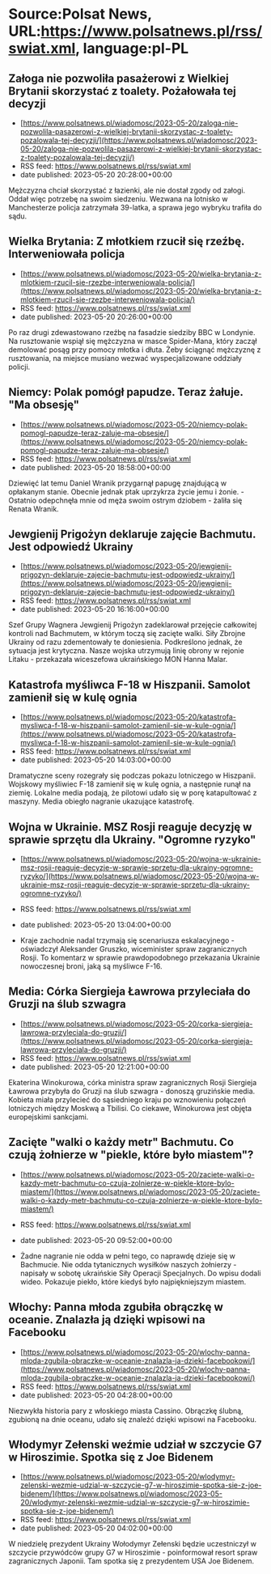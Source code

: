 # Source:Polsat News, URL:https://www.polsatnews.pl/rss/swiat.xml, language:pl-PL

## Załoga nie pozwoliła pasażerowi z Wielkiej Brytanii skorzystać z toalety. Pożałowała tej decyzji
 - [https://www.polsatnews.pl/wiadomosc/2023-05-20/zaloga-nie-pozwolila-pasazerowi-z-wielkiej-brytanii-skorzystac-z-toalety-pozalowala-tej-decyzji/](https://www.polsatnews.pl/wiadomosc/2023-05-20/zaloga-nie-pozwolila-pasazerowi-z-wielkiej-brytanii-skorzystac-z-toalety-pozalowala-tej-decyzji/)
 - RSS feed: https://www.polsatnews.pl/rss/swiat.xml
 - date published: 2023-05-20 20:28:00+00:00

Mężczyzna chciał skorzystać z łazienki, ale nie dostał zgody od załogi. Oddał więc potrzebę na swoim siedzeniu. Wezwana na lotnisko w Manchesterze policja zatrzymała 39-latka, a sprawa jego wybryku trafiła do sądu.

## Wielka Brytania: Z młotkiem rzucił się rzeźbę. Interweniowała policja
 - [https://www.polsatnews.pl/wiadomosc/2023-05-20/wielka-brytania-z-mlotkiem-rzucil-sie-rzezbe-interweniowala-policja/](https://www.polsatnews.pl/wiadomosc/2023-05-20/wielka-brytania-z-mlotkiem-rzucil-sie-rzezbe-interweniowala-policja/)
 - RSS feed: https://www.polsatnews.pl/rss/swiat.xml
 - date published: 2023-05-20 20:26:00+00:00

Po raz drugi zdewastowano rzeźbę na fasadzie siedziby BBC w Londynie. Na rusztowanie wspiął się mężczyzna w masce Spider-Mana, który zaczął demolować posąg przy pomocy młotka i dłuta. Żeby ściągnąć mężczyznę z rusztowania, na miejsce musiano wezwać wyspecjalizowane oddziały policji.

## Niemcy: Polak pomógł papudze. Teraz żałuje. "Ma obsesję"
 - [https://www.polsatnews.pl/wiadomosc/2023-05-20/niemcy-polak-pomogl-papudze-teraz-zaluje-ma-obsesje/](https://www.polsatnews.pl/wiadomosc/2023-05-20/niemcy-polak-pomogl-papudze-teraz-zaluje-ma-obsesje/)
 - RSS feed: https://www.polsatnews.pl/rss/swiat.xml
 - date published: 2023-05-20 18:58:00+00:00

Dziewięć lat temu Daniel Wranik przygarnął papugę znajdującą w opłakanym stanie. Obecnie jednak ptak uprzykrza życie jemu i żonie. - Ostatnio odepchnęła mnie od męża swoim ostrym dziobem - żaliła się Renata Wranik.

## Jewgienij Prigożyn deklaruje zajęcie Bachmutu. Jest odpowiedź Ukrainy
 - [https://www.polsatnews.pl/wiadomosc/2023-05-20/jewgienij-prigozyn-deklaruje-zajecie-bachmutu-jest-odpowiedz-ukrainy/](https://www.polsatnews.pl/wiadomosc/2023-05-20/jewgienij-prigozyn-deklaruje-zajecie-bachmutu-jest-odpowiedz-ukrainy/)
 - RSS feed: https://www.polsatnews.pl/rss/swiat.xml
 - date published: 2023-05-20 16:16:00+00:00

Szef Grupy Wagnera Jewgienij Prigożyn zadeklarował przejęcie całkowitej kontroli nad Bachmutem, w którym toczą się zacięte walki. Siły Zbrojne Ukrainy od razu zdementowały te doniesienia. Podkreślono jednak, że sytuacja jest krytyczna. Nasze wojska utrzymują linię obrony w rejonie Litaku - przekazała wiceszefowa ukraińskiego MON Hanna Malar.

## Katastrofa myśliwca F-18 w Hiszpanii. Samolot zamienił się w kulę ognia
 - [https://www.polsatnews.pl/wiadomosc/2023-05-20/katastrofa-mysliwca-f-18-w-hiszpanii-samolot-zamienil-sie-w-kule-ognia/](https://www.polsatnews.pl/wiadomosc/2023-05-20/katastrofa-mysliwca-f-18-w-hiszpanii-samolot-zamienil-sie-w-kule-ognia/)
 - RSS feed: https://www.polsatnews.pl/rss/swiat.xml
 - date published: 2023-05-20 14:03:00+00:00

Dramatyczne sceny rozegrały się podczas pokazu lotniczego w Hiszpanii. Wojskowy myśliwiec F-18 zamienił się w kulę ognia, a następnie runął na ziemię. Lokalne media podają, że pilotowi udało się w porę katapultować z maszyny. Media obiegło nagranie ukazujące katastrofę.

## Wojna w Ukrainie. MSZ Rosji reaguje decyzję w sprawie sprzętu dla Ukrainy. "Ogromne ryzyko"
 - [https://www.polsatnews.pl/wiadomosc/2023-05-20/wojna-w-ukrainie-msz-rosji-reaguje-decyzje-w-sprawie-sprzetu-dla-ukrainy-ogromne-ryzyko/](https://www.polsatnews.pl/wiadomosc/2023-05-20/wojna-w-ukrainie-msz-rosji-reaguje-decyzje-w-sprawie-sprzetu-dla-ukrainy-ogromne-ryzyko/)
 - RSS feed: https://www.polsatnews.pl/rss/swiat.xml
 - date published: 2023-05-20 13:04:00+00:00

- Kraje zachodnie nadal trzymają się scenariusza eskalacyjnego - oświadczył Aleksander Gruszko, wiceminister spraw zagranicznych Rosji. To komentarz w sprawie prawdopodobnego przekazania Ukrainie nowoczesnej broni, jaką są myśliwce F-16.

## Media: Córka Siergieja Ławrowa przyleciała do Gruzji na ślub szwagra
 - [https://www.polsatnews.pl/wiadomosc/2023-05-20/corka-siergieja-lawrowa-przyleciala-do-gruzji/](https://www.polsatnews.pl/wiadomosc/2023-05-20/corka-siergieja-lawrowa-przyleciala-do-gruzji/)
 - RSS feed: https://www.polsatnews.pl/rss/swiat.xml
 - date published: 2023-05-20 12:21:00+00:00

Ekaterina Winokurowa, córka ministra spraw zagranicznych Rosji Siergieja Ławrowa przybyła do Gruzji na ślub szwagra - donoszą gruzińskie media. Kobieta miała przylecieć do sąsiedniego kraju po wznowieniu połączeń lotniczych między Moskwą a Tbilisi. Co ciekawe, Winokurowa jest objęta europejskimi sankcjami.

## Zacięte "walki o każdy metr" Bachmutu. Co czują żołnierze w "piekle, które było miastem"?
 - [https://www.polsatnews.pl/wiadomosc/2023-05-20/zaciete-walki-o-kazdy-metr-bachmutu-co-czuja-zolnierze-w-piekle-ktore-bylo-miastem/](https://www.polsatnews.pl/wiadomosc/2023-05-20/zaciete-walki-o-kazdy-metr-bachmutu-co-czuja-zolnierze-w-piekle-ktore-bylo-miastem/)
 - RSS feed: https://www.polsatnews.pl/rss/swiat.xml
 - date published: 2023-05-20 09:52:00+00:00

- Żadne nagranie nie odda w pełni tego, co naprawdę dzieje się w Bachmucie. Nie odda tytanicznych wysiłków naszych żołnierzy - napisały w sobotę ukraińskie Siły Operacji Specjalnych. Do wpisu dodali wideo. Pokazuje piekło, które kiedyś było najpiękniejszym miastem.

## Włochy: Panna młoda zgubiła obrączkę w oceanie. Znalazła ją dzięki wpisowi na Facebooku
 - [https://www.polsatnews.pl/wiadomosc/2023-05-20/wlochy-panna-mloda-zgubila-obraczke-w-oceanie-znalazla-ja-dzieki-facebookowi/](https://www.polsatnews.pl/wiadomosc/2023-05-20/wlochy-panna-mloda-zgubila-obraczke-w-oceanie-znalazla-ja-dzieki-facebookowi/)
 - RSS feed: https://www.polsatnews.pl/rss/swiat.xml
 - date published: 2023-05-20 04:28:00+00:00

Niezwykła historia pary z włoskiego miasta Cassino. Obrączkę ślubną, zgubioną na dnie oceanu, udało się znaleźć dzięki wpisowi na Facebooku.

## Włodymyr Zełenski weźmie udział w szczycie G7 w Hiroszimie. Spotka się z Joe Bidenem
 - [https://www.polsatnews.pl/wiadomosc/2023-05-20/wlodymyr-zelenski-wezmie-udzial-w-szczycie-g7-w-hiroszimie-spotka-sie-z-joe-bidenem/](https://www.polsatnews.pl/wiadomosc/2023-05-20/wlodymyr-zelenski-wezmie-udzial-w-szczycie-g7-w-hiroszimie-spotka-sie-z-joe-bidenem/)
 - RSS feed: https://www.polsatnews.pl/rss/swiat.xml
 - date published: 2023-05-20 04:02:00+00:00

W niedzielę prezydent Ukrainy Wołodymyr Zełenski będzie uczestniczył w szczycie przywódców grupy G7 w Hiroszimie - poinformował resort spraw zagranicznych Japonii. Tam spotka się z prezydentem USA Joe Bidenem.

